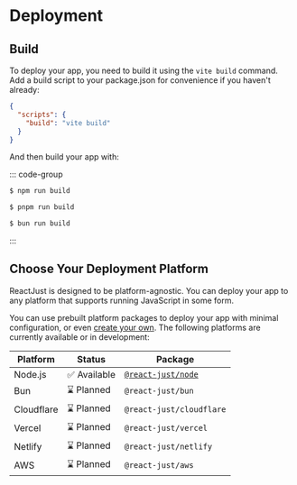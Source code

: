 # Deployment

## Build

To deploy your app, you need to build it using the `vite build` command. Add a build script to your package.json for convenience if you haven't already:

```json [package.json] {3}
{
  "scripts": {
    "build": "vite build"
  }
}
```

And then build your app with:

::: code-group

```bash [npm]
$ npm run build
```

```bash [pnpm]
$ pnpm run build
```

```bash [Bun]
$ bun run build
```

:::

## Choose Your Deployment Platform

ReactJust is designed to be platform-agnostic. You can deploy your app to any platform that supports running JavaScript in some form.

You can use prebuilt platform packages to deploy your app with minimal configuration, or even [create your own](/advanced/custom-platform.md). The following platforms are currently available or in development:

| Platform   | Status                       | Package                                  |
| ---------- | ---------------------------- | ---------------------------------------- |
| Node.js    | :white_check_mark: Available | [`@react-just/node`](/platforms/node.md) |
| Bun        | :hourglass: Planned          | `@react-just/bun`                        |
| Cloudflare | :hourglass: Planned          | `@react-just/cloudflare`                 |
| Vercel     | :hourglass: Planned          | `@react-just/vercel`                     |
| Netlify    | :hourglass: Planned          | `@react-just/netlify`                    |
| AWS        | :hourglass: Planned          | `@react-just/aws`                        |

